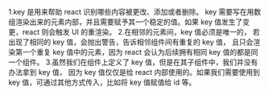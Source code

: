1.key 是用来帮助 react 识别哪些内容被更改、添加或者删除。
key 需要写在用数组渲染出来的元素内部，并且需要赋予其一个稳定的值。如果 key 值发生了变更，react 则会触发 UI 的重渲染。 2.在相邻的元素间，key 值必须是唯一的，
若出现了相同的 key 值，会抛出警告，告诉相邻组件间有重复的 key 值，
且只会渲染第一个重复 key 值中的元素，因为 react 会认为后续拥有相同 key 值的都是同一个组件。 3.虽然我们在组件上定义了 key 值，但是在其子组件中，我们并没有办法拿到 key 值，
因为 key 值仅仅是给 react 内部使用的。如果我们需要使用到 key 值，可通过其他方式传入，比如将 key 值赋值给 id 等。
